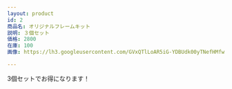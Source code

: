 ```yaml
---
layout: product
id: 2
商品名: オリジナルフレームキット
説明: ３個セット
価格: 2800
在庫: 100
画像: https://lh3.googleusercontent.com/GVxQTlLoAR5iG-YDBUdk00yTNefHMfwI8KUAES7-z9k8S8ZCAbrnOLRSV_PZiv0MElareAzfaG7m

---
```


3個セットでお得になります！
